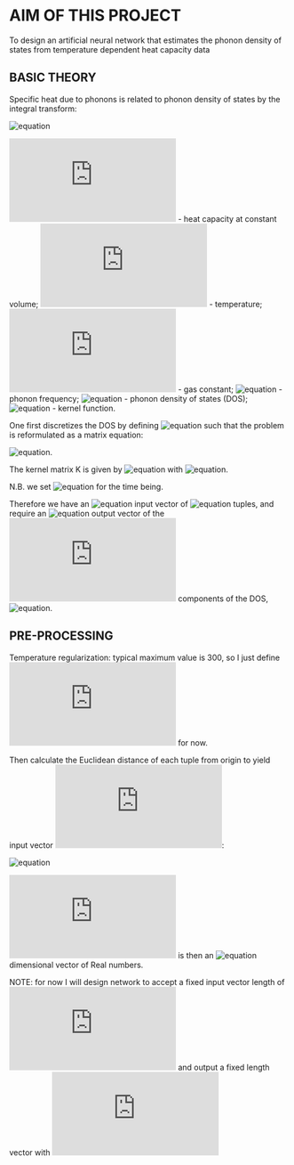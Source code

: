 # AIM OF THIS PROJECT

To design an artificial neural network that estimates the phonon density
of states from temperature dependent heat capacity data

## BASIC THEORY

Specific heat due to phonons is related to phonon density of states by 
the integral transform:

   ![equation](https://latex.codecogs.com/gif.latex?C_V(T)=\int_0^\infty&space;d\omega&space;D\omegaD(\omega)K(\omega,T))

![equation](https://latex.codecogs.com/gif.latex?C_V) - heat capacity at constant volume;
![equation](https://latex.codecogs.com/gif.latex?T) - temperature;
![equation](https://latex.codecogs.com/gif.latex?R) - gas constant;
![equation](https://latex.codecogs.com/gif.latex?\omega) - phonon frequency;
![equation](https://latex.codecogs.com/gif.latex?D(\omega)) - phonon density of states (DOS);
![equation](https://latex.codecogs.com/gif.latex?K(\omega,T)) - kernel function.

One first discretizes the DOS by defining ![equation](https://latex.codecogs.com/gif.latex?D(n&space;\Delta\omega)\equiv&space;s_n\Delta\omega) such that the problem is reformulated as a matrix equation:

![equation](https://latex.codecogs.com/gif.latex?C_V(T_i)=\sum_jK_{ij}s_j).

The kernel matrix K is given by ![equation](https://latex.codecogs.com/gif.latex?K_{ij}=3R\frac{y^2\exp(y)}{(1-\exp(y))^2}) with ![equation](https://latex.codecogs.com/gif.latex?y=\frac{\hbar\omega_j}{k_BT_i}).  

N.B. we set ![equation](https://latex.codecogs.com/gif.latex?\hbar=k_B=3R=1) for the time being.

Therefore we have an ![equation](https://latex.codecogs.com/gif.latex?(m\times1)) input vector of ![equation](https://latex.codecogs.com/gif.latex?(T_i,C_{v,i})) tuples, and
require an ![equation](https://latex.codecogs.com/gif.latex?(n\times1)) output vector of the ![equation](https://latex.codecogs.com/gif.latex?s_j) components of the DOS, ![equation](https://latex.codecogs.com/gif.latex?D(\omega)).

## PRE-PROCESSING

Temperature regularization: typical maximum value is 300, so I just 
define ![equation](https://latex.codecogs.com/gif.latex?t_i=T_i/300) for now.

Then calculate the Euclidean distance of each tuple from origin to yield
input vector ![equation](https://latex.codecogs.com/gif.latex?X):

   ![equation](https://latex.codecogs.com/gif.latex?X_i=\sqrt{t_i^2+C_{v,i}^2})

![equation](https://latex.codecogs.com/gif.latex?X) is then an ![equation](https://latex.codecogs.com/gif.latex?(m\times1)) dimensional vector of Real numbers.

NOTE: for now I will design network to accept a fixed input vector 
length of ![equation](https://latex.codecogs.com/gif.latex?m=50) and output a fixed length vector with ![equation](https://latex.codecogs.com/gif.latex?n=50)

